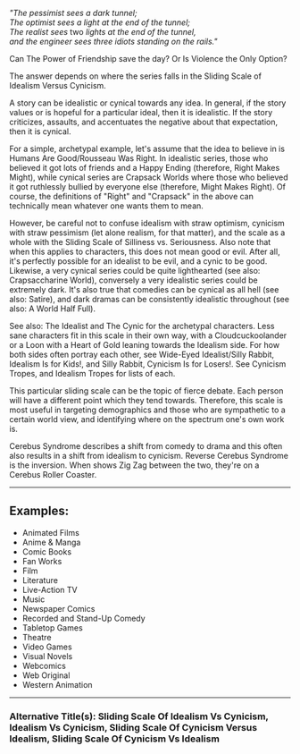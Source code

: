 _"The pessimist sees a dark tunnel;  
The optimist sees a light at the end of the tunnel;  
The realist sees_ two _lights at the end of the tunnel,  
and the engineer sees three idiots standing on the rails."_

Can The Power of Friendship save the day? Or Is Violence the Only Option?

The answer depends on where the series falls in the Sliding Scale of Idealism Versus Cynicism.

A story can be idealistic or cynical towards any idea. In general, if the story values or is hopeful for a particular ideal, then it is idealistic. If the story criticizes, assaults, and accentuates the negative about that expectation, then it is cynical.

For a simple, archetypal example, let's assume that the idea to believe in is Humans Are Good/Rousseau Was Right. In idealistic series, those who believed it got lots of friends and a Happy Ending (therefore, Right Makes Might), while cynical series are Crapsack Worlds where those who believed it got ruthlessly bullied by everyone else (therefore, Might Makes Right). Of course, the definitions of "Right" and "Crapsack" in the above can technically mean whatever one wants them to mean.

However, be careful not to confuse idealism with straw optimism, cynicism with straw pessimism (let alone realism, for that matter), and the scale as a whole with the Sliding Scale of Silliness vs. Seriousness. Also note that when this applies to characters, this does not mean good or evil. After all, it's perfectly possible for an idealist to be evil, and a cynic to be good. Likewise, a very cynical series could be quite lighthearted (see also: Crapsaccharine World), conversely a very idealistic series could be extremely dark. It's also true that comedies can be cynical as all hell (see also: Satire), and dark dramas can be consistently idealistic throughout (see also: A World Half Full).

See also: The Idealist and The Cynic for the archetypal characters. Less sane characters fit in this scale in their own way, with a Cloudcuckoolander or a Loon with a Heart of Gold leaning towards the Idealism side. For how both sides often portray each other, see Wide-Eyed Idealist/Silly Rabbit, Idealism Is for Kids!, and Silly Rabbit, Cynicism Is for Losers!. See Cynicism Tropes, and Idealism Tropes for lists of each.

This particular sliding scale can be the topic of fierce debate. Each person will have a different point which they tend towards. Therefore, this scale is most useful in targeting demographics and those who are sympathetic to a certain world view, and identifying where on the spectrum one's own work is.

Cerebus Syndrome describes a shift from comedy to drama and this often also results in a shift from idealism to cynicism. Reverse Cerebus Syndrome is the inversion. When shows Zig Zag between the two, they're on a Cerebus Roller Coaster.

___

## Examples:

-   Animated Films
-   Anime & Manga
-   Comic Books
-   Fan Works
-   Film
-   Literature
-   Live-Action TV
-   Music
-   Newspaper Comics
-   Recorded and Stand-Up Comedy
-   Tabletop Games
-   Theatre
-   Video Games
-   Visual Novels
-   Webcomics
-   Web Original
-   Western Animation

___

### **Alternative Title(s):** Sliding Scale Of Idealism Vs Cynicism, Idealism Vs Cynicism, Sliding Scale Of Cynicism Versus Idealism, Sliding Scale Of Cynicism Vs Idealism